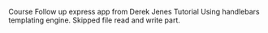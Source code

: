 
Course Follow up express app from Derek Jenes Tutorial
Using handlebars templating engine.
Skipped file read and write part.
